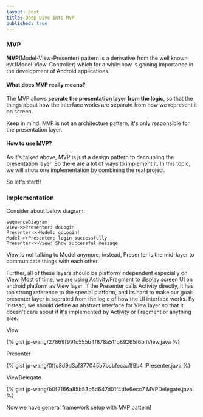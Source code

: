 ```yaml
---
layout: post
title: Deep Dive into MVP
published: true
---
```


### MVP

**MVP**(Model-View-Presenter) pattern is a derivative from the well known `MVC`(Model-View-Controller) which for a while now is gaining importance in the development of Android applications.

#### What does MVP really means?

The MVP allows **seprate the presentation layer from the logic**, so that the things about how the interface works are separate from how we represent it on screen. 

Keep in mind: MVP is not an architecture pattern, it's only responsible for the presentation layer.

#### How to use MVP?

As it's talked above, MVP is just a design pattern to decoupling the presentation layer. So there are a lot of ways to implement it. In this topic, we will show one implementation by combining the real project.

So let's start!!

### Implementation

Consider about below diagram:

```
sequenceDiagram
View->>Presenter: doLogin
Presenter->>Model: goLogin!
Model->>Presenter: login successfully
Presenter->>View: Show successful message
```


View is not talking to Model anymore, instead, Presenter is the mid-layer to communicate things with each other.

Further, all of these layers should be platform independent especially on View. Most of time, we are using Activity/Fragment to display screen UI on android platform as View layer. If the Presenter calls Activity directly, it has too strong reference to the special platform, and its hard to make our goal: presenter layer is seprated from the logic of how the UI interface works. By instead, we should define an abstract interface for View layer so that it doesn't care about if it's implemented by Activity or Fragment or anything else.

View

{% gist jp-wang/27869f991c555b4f878a51fb89265f6b IView.java %}

Presenter

{% gist jp-wang/0ffc8d9d3af377045b7bcbfecaa1f9b4 IPresenter.java %}

ViewDelegate

{% gist jp-wang/b0f2166a85b53c6d647d01f4dfe6ecc7 MVPDelegate.java %}

Now we have general framework setup with MVP pattern!
